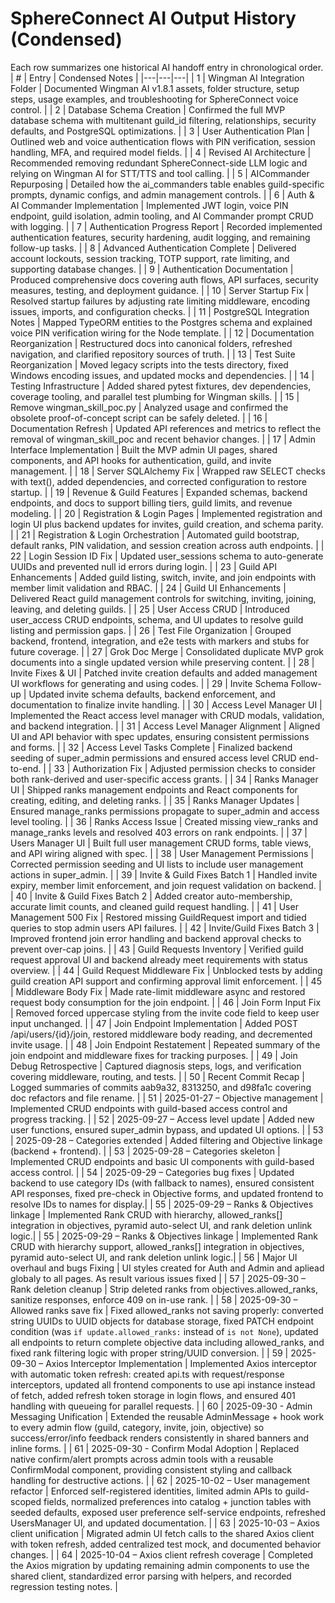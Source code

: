# SphereConnect AI Output History (Condensed)
Each row summarizes one historical AI handoff entry in chronological order.
| # | Entry | Condensed Notes |
|---|---|---|
| 1 | Wingman AI Integration Folder | Documented Wingman AI v1.8.1 assets, folder structure, setup steps, usage examples, and troubleshooting for SphereConnect voice control. |
| 2 | Database Schema Creation | Confirmed the full MVP database schema with multitenant guild_id filtering, relationships, security defaults, and PostgreSQL optimizations. |
| 3 | User Authentication Plan | Outlined web and voice authentication flows with PIN verification, session handling, MFA, and required model fields. |
| 4 | Revised AI Architecture | Recommended removing redundant SphereConnect-side LLM logic and relying on Wingman AI for STT/TTS and tool calling. |
| 5 | AICommander Repurposing | Detailed how the ai_commanders table enables guild-specific prompts, dynamic configs, and admin management controls. |
| 6 | Auth & AI Commander Implementation | Implemented JWT login, voice PIN endpoint, guild isolation, admin tooling, and AI Commander prompt CRUD with logging. |
| 7 | Authentication Progress Report | Recorded implemented authentication features, security hardening, audit logging, and remaining follow-up tasks. |
| 8 | Advanced Authentication Complete | Delivered account lockouts, session tracking, TOTP support, rate limiting, and supporting database changes. |
| 9 | Authentication Documentation | Produced comprehensive docs covering auth flows, API surfaces, security measures, testing, and deployment guidance. |
| 10 | Server Startup Fix | Resolved startup failures by adjusting rate limiting middleware, encoding issues, imports, and configuration checks. |
| 11 | PostgreSQL Integration Notes | Mapped TypeORM entities to the Postgres schema and explained voice PIN verification wiring for the Node template. |
| 12 | Documentation Reorganization | Restructured docs into canonical folders, refreshed navigation, and clarified repository sources of truth. |
| 13 | Test Suite Reorganization | Moved legacy scripts into the tests directory, fixed Windows encoding issues, and updated mocks and dependencies. |
| 14 | Testing Infrastructure | Added shared pytest fixtures, dev dependencies, coverage tooling, and parallel test plumbing for Wingman skills. |
| 15 | Remove wingman_skill_poc.py | Analyzed usage and confirmed the obsolete proof-of-concept script can be safely deleted. |
| 16 | Documentation Refresh | Updated API references and metrics to reflect the removal of wingman_skill_poc and recent behavior changes. |
| 17 | Admin Interface Implementation | Built the MVP admin UI pages, shared components, and API hooks for authentication, guild, and invite management. |
| 18 | Server SQLAlchemy Fix | Wrapped raw SELECT checks with text(), added dependencies, and corrected configuration to restore startup. |
| 19 | Revenue & Guild Features | Expanded schemas, backend endpoints, and docs to support billing tiers, guild limits, and revenue modeling. |
| 20 | Registration & Login Pages | Implemented registration and login UI plus backend updates for invites, guild creation, and schema parity. |
| 21 | Registration & Login Orchestration | Automated guild bootstrap, default ranks, PIN validation, and session creation across auth endpoints. |
| 22 | Login Session ID Fix | Updated user_sessions schema to auto-generate UUIDs and prevented null id errors during login. |
| 23 | Guild API Enhancements | Added guild listing, switch, invite, and join endpoints with member limit validation and RBAC. |
| 24 | Guild UI Enhancements | Delivered React guild management controls for switching, inviting, joining, leaving, and deleting guilds. |
| 25 | User Access CRUD | Introduced user_access CRUD endpoints, schema, and UI updates to resolve guild listing and permission gaps. |
| 26 | Test File Organization | Grouped backend, frontend, integration, and e2e tests with markers and stubs for future coverage. |
| 27 | Grok Doc Merge | Consolidated duplicate MVP grok documents into a single updated version while preserving content. |
| 28 | Invite Fixes & UI | Patched invite creation defaults and added management UI workflows for generating and using codes. |
| 29 | Invite Schema Follow-up | Updated invite schema defaults, backend enforcement, and documentation to finalize invite handling. |
| 30 | Access Level Manager UI | Implemented the React access level manager with CRUD modals, validation, and backend integration. |
| 31 | Access Level Manager Alignment | Aligned UI and API behavior with spec updates, ensuring consistent permissions and forms. |
| 32 | Access Level Tasks Complete | Finalized backend seeding of super_admin permissions and ensured access level CRUD end-to-end. |
| 33 | Authorization Fix | Adjusted permission checks to consider both rank-derived and user-specific access grants. |
| 34 | Ranks Manager UI | Shipped ranks management endpoints and React components for creating, editing, and deleting ranks. |
| 35 | Ranks Manager Updates | Ensured manage_ranks permissions propagate to super_admin and access level tooling. |
| 36 | Ranks Access Issue | Created missing view_ranks and manage_ranks levels and resolved 403 errors on rank endpoints. |
| 37 | Users Manager UI | Built full user management CRUD forms, table views, and API wiring aligned with spec. |
| 38 | User Management Permissions | Corrected permission seeding and UI lists to include user management actions in super_admin. |
| 39 | Invite & Guild Fixes Batch 1 | Handled invite expiry, member limit enforcement, and join request validation on backend. |
| 40 | Invite & Guild Fixes Batch 2 | Added creator auto-membership, accurate limit counts, and cleaned guild request handling. |
| 41 | User Management 500 Fix | Restored missing GuildRequest import and tidied queries to stop admin users API failures. |
| 42 | Invite/Guild Fixes Batch 3 | Improved frontend join error handling and backend approval checks to prevent over-cap joins. |
| 43 | Guild Requests Inventory | Verified guild request approval UI and backend already meet requirements with status overview. |
| 44 | Guild Request Middleware Fix | Unblocked tests by adding guild creation API support and confirming approval limit enforcement. |
| 45 | Middleware Body Fix | Made rate-limit middleware async and restored request body consumption for the join endpoint. |
| 46 | Join Form Input Fix | Removed forced uppercase styling from the invite code field to keep user input unchanged. |
| 47 | Join Endpoint Implementation | Added POST /api/users/{id}/join, restored middleware body reading, and decremented invite usage. |
| 48 | Join Endpoint Restatement | Repeated summary of the join endpoint and middleware fixes for tracking purposes. |
| 49 | Join Debug Retrospective | Captured diagnosis steps, logs, and verification covering middleware, routing, and tests. |
| 50 | Recent Commit Recap | Logged summaries of commits aab9a32, 8313250, and d98fa1c covering doc refactors and file rename. |
| 51 | 2025-01-27 – Objective management | Implemented CRUD endpoints with guild-based access control and progress tracking. |
| 52 | 2025-09-27 – Access level update | Added new user functions, ensured super_admin bypass, and updated UI options. |
| 53 | 2025-09-28 – Categories extended | Added filtering and Objective linkage (backend + frontend). |
| 53 | 2025-09-28 – Categories skeleton | Implemented CRUD endpoints and basic UI components with guild-based access control. |
| 54 | 2025-09-29 – Categories bug fixes | Updated backend to use category IDs (with fallback to names), ensured consistent API responses, fixed pre-check in Objective forms, and updated frontend to resolve IDs to names for display.|
| 55 | 2025-09-29 – Ranks & Objectives linkage | Implemented Rank CRUD with hierarchy, allowed_ranks[] integration in objectives, pyramid auto-select UI, and rank deletion unlink logic.|
| 55 | 2025-09-29 – Ranks & Objectives linkage | Implemented Rank CRUD with hierarchy support, allowed_ranks[] integration in objectives, pyramid auto-select UI, and rank deletion unlink logic.|
| 56 | Major UI overhaul and bugs Fixing | UI styles created for Auth and Admin and apliead globaly to all pages. As result various issues fixed |
| 57 | 2025-09-30 – Rank deletion cleanup | Strip deleted ranks from objectives.allowed_ranks, sanitize responses, enforce 409 on in-use rank. |
| 58 | 2025-09-30 – Allowed ranks save fix | Fixed allowed_ranks not saving properly: converted string UUIDs to UUID objects for database storage, fixed PATCH endpoint condition (was `if update.allowed_ranks:` instead of `is not None`), updated all endpoints to return complete objective data including allowed_ranks, and fixed rank filtering logic with proper string/UUID conversion. |
| 59 | 2025-09-30 – Axios Interceptor Implementation | Implemented Axios interceptor with automatic token refresh: created api.ts with request/response interceptors, updated all frontend components to use api instance instead of fetch, added refresh token storage in login flows, and ensured 401 handling with queueing for parallel requests. |
| 60 | 2025-09-30 - Admin Messaging Unification | Extended the reusable AdminMessage + hook work to every admin flow (guild, category, invite, join, objective) so success/error/info feedback renders consistently in shared banners and inline forms. |
| 61 | 2025-09-30 - Confirm Modal Adoption | Replaced native confirm/alert prompts across admin tools with a reusable ConfirmModal component, providing consistent styling and callback handling for destructive actions. |
| 62 | 2025-10-02 – User management refactor | Enforced self-registered identities, limited admin APIs to guild-scoped fields, normalized preferences into catalog + junction tables with seeded defaults, exposed user preference self-service endpoints, refreshed UsersManager UI, and updated documentation. |
| 63 | 2025-10-03 – Axios client unification | Migrated admin UI fetch calls to the shared Axios client with token refresh, added centralized test mock, and documented behavior changes. |
| 64 | 2025-10-04 – Axios client refresh coverage | Completed the Axios migration by updating remaining admin components to use the shared client, standardized error parsing with helpers, and recorded regression testing notes. |
